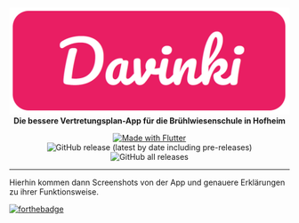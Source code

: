 <br/>

<p align='center'>
    <img src='./assets/logo/davinki_logo.png'/>
    <br />
    <strong>
        Die bessere Vertretungsplan-App für die Brühlwiesenschule in Hofheim
    </strong>
</p>

<p align="center">
    <a href="https://flutter.dev/">
        <img src='https://img.shields.io/badge/Made%20with-Flutter-08599d?style=for-the-badge&logo=Flutter&labelColor=1ebbfd' alt="Made with Flutter" />
    </a>
    <img alt="GitHub release (latest by date including pre-releases)" src="https://img.shields.io/github/v/release/SH1RLOCK/davinki?color=green&include_prereleases&logo=Github&style=for-the-badge">
    <img alt="GitHub all releases" src="https://img.shields.io/github/downloads/SH1RL0CK/davinki/total?logo=github&style=for-the-badge">
</p>
<hr />

Hierhin kommen dann Screenshots von der App und genauere Erklärungen zu ihrer Funktionsweise.

[![forthebadge](https://forthebadge.com/images/badges/built-with-love.svg)](https://forthebadge.com)



